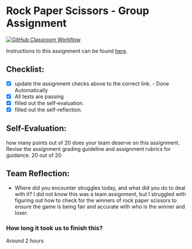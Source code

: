 Rock Paper Scissors - Group Assignment
===================================
[![GitHub Classroom Workflow](https://s///github.com/it3049c-fall22-henderson/rock-paper-scissors-Juilfsjc/actions/workflows/classroom.yml/badge.svg)](https://s///github.com/it3049c-fall22-henderson/rock-paper-scissors-Juilfsjc/actions/workflows/classroom.yml)

Instructions to this assignment can be found [here](https://it3049c.github.io/Material/Assignments/3.Rock_Paper_Scissors/).

## Checklist:
- [x] update the assignment checks above to the correct link. - Done Automatically
- [x] All tests are passing
- [x] filled out the self-evaluation.
- [x] filled out the self-reflection.

## Self-Evaluation: 
how many points out of 20 does your team deserve on this assignment. Revise the assignment grading guideline and assignment rubrics for guidance.
20 out of 20

## Team Reflection:
- Where did you encounter struggles today, and what did you do to deal with it?
I did not know this was a team assignment, but I struggled with figuring out how to check for the winners of rock paper scissors to ensure the game is being fair and accurate with who is the winner and loser.


### How long it took us to finish this?
Around 2 hours

